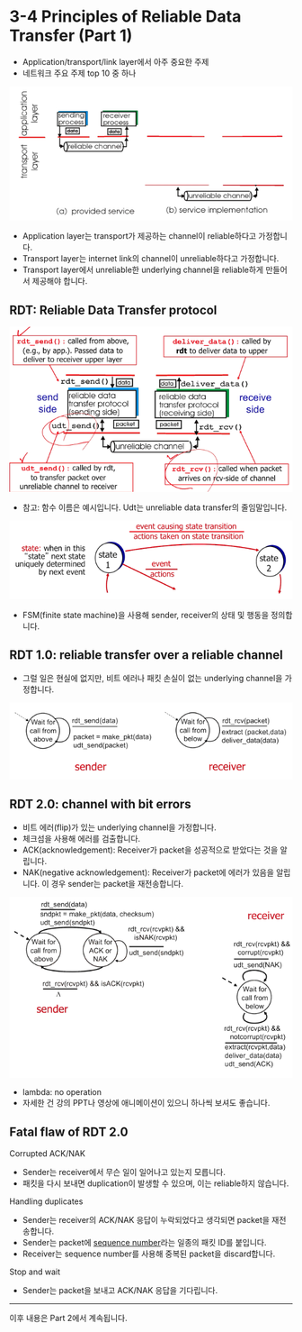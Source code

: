 # 3-4 Principles of Reliable Data Transfer (Part 1)

- Application/transport/link layer에서 아주 중요한 주제
- 네트워크 주요 주제 top 10 중 하나

![reliable-and-unreliable-channel](resources/reliable-and-unreliable-channel.png)

- Application layer는 transport가 제공하는 channel이 reliable하다고 가정합니다.
- Transport layer는 internet link의 channel이 unreliable하다고 가정합니다.
- Transport layer에서 unreliable한 underlying channel을 reliable하게 만들어서 제공해야 합니다.

## RDT: Reliable Data Transfer protocol

![rdt](resources/rdt-interface.png)

- 참고: 함수 이름은 예시입니다. Udt는 unreliable data transfer의 줄임말입니다.

![rdt-fsm](resources/rdt-fsm.png)

- FSM(finite state machine)을 사용해 sender, receiver의 상태 및 행동을 정의합니다.

## RDT 1.0: reliable transfer over a reliable channel

- 그럴 일은 현실에 없지만, 비트 에러나 패킷 손실이 없는 underlying channel을 가정합니다.

![rdt-1.0](resources/rdt-1.0.png)

## RDT 2.0: channel with bit errors

- 비트 에러(flip)가 있는 underlying channel을 가정합니다.
- 체크섬을 사용해 에러를 검출합니다.
- ACK(acknowledgement): Receiver가 packet을 성공적으로 받았다는 것을 알립니다.
- NAK(negative acknowledgement): Receiver가 packet에 에러가 있음을 알립니다. 이 경우 sender는 packet을 재전송합니다.

![rdt-2.0](resources/rdt-2.0.png)

- lambda: no operation
- 자세한 건 강의 PPT나 영상에 애니메이션이 있으니 하나씩 보셔도 좋습니다.

## Fatal flaw of RDT 2.0

Corrupted ACK/NAK

- Sender는 receiver에서 무슨 일이 일어나고 있는지 모릅니다.
- 패킷을 다시 보내면 duplication이 발생할 수 있으며, 이는 reliable하지 않습니다.

Handling duplicates

- Sender는 receiver의 ACK/NAK 응답이 누락되었다고 생각되면 packet을 재전송합니다.
- Sender는 packet에 [sequence number](https://eunhyee.tistory.com/246)라는 일종의 패킷 ID를 붙입니다.
- Receiver는 sequence number를 사용해 중복된 packet을 discard합니다.

Stop and wait

- Sender는 packet을 보내고 ACK/NAK 응답을 기다립니다.

---

이후 내용은 Part 2에서 계속됩니다.
